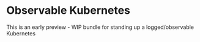 # Observable Kubernetes

This is an early preview - WIP bundle for standing up a logged/observable Kubernetes
